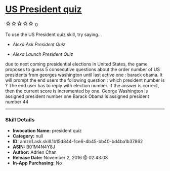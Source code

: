 # [US President quiz](http://alexa.amazon.com/#skills/amzn1.ask.skill.1b15d844-1ce6-4b45-bb40-bd4ba1b37862)
![0 stars](../../images/ic_star_border_black_18dp_1x.png)![0 stars](../../images/ic_star_border_black_18dp_1x.png)![0 stars](../../images/ic_star_border_black_18dp_1x.png)![0 stars](../../images/ic_star_border_black_18dp_1x.png)![0 stars](../../images/ic_star_border_black_18dp_1x.png) 0

To use the US President quiz skill, try saying...

* *Alexa Ask President Quiz*

* *Alexa Launch President Quiz*

due to next coming presidential elections in United States, the game proposes to guess 5 consecutive questions about the order number of US presidents from georges washington until last active one : barack obama.
It will prompt the end users the following question :
which president number is <President Full Name>?
The end user has to reply with  <President> election number.
If the answer is correct, then the current score is incremented by one.
George Washington is assigned president number one
Barack Obama is assigned president number 44

***

### Skill Details

* **Invocation Name:** president quiz
* **Category:** null
* **ID:** amzn1.ask.skill.1b15d844-1ce6-4b45-bb40-bd4ba1b37862
* **ASIN:** B01M4N4Y8J
* **Author:** Adrien Chan
* **Release Date:** November 2, 2016 @ 02:43:08
* **In-App Purchasing:** No
